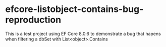 # efcore-listobject-contains-bug-reproduction
This is a test project using EF Core 8.0.6 to demonstrate a bug that hapens when filtering a dbSet with List&lt;object>.Contains
